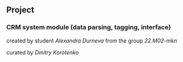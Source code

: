 ## Project
### CRM system module (data parsing, tagging, interface)

сreated by student *Alexandra Durneva* from the group *22.M02-mkn* 

curated by *Dmitry Korotenko*
